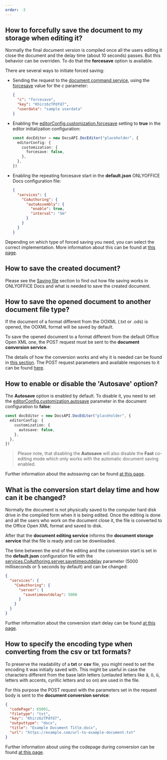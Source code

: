 ```yaml
---
order: -3
---
```


## How to forcefully save the document to my storage when editing it?

Normally the final document version is compiled once all the users editing it close the document and the delay time (about 10 seconds) passes. But this behavior can be overriden. To do that the **forcesave** option is available.

There are several ways to initiate forced saving:

- Sending the request to the [document command service](../../Additional%20API/Command%20service/Command%20service.md), using the [forcesave](../../Additional%20API/Command%20service/forcesave.md) value for the *c* parameter:

  ``` json
  {
    "c": "forcesave",
    "key": "Khirz6zTPdfd7",
    "userdata": "sample userdata"
  }
  ```

- Enabling the [editorConfig.customization.forcesave](../../Usage%20API/Config/Editor/Customization.md#forcesave) setting to **true** in the editor initialization configuration:

  ``` ts
  const docEditor = new DocsAPI.DocEditor("placeholder", {
    editorConfig: {
      customization: {
        forcesave: false,
      },
    },
  })
  ```

- Enabling the repeating forcesave start in the **default.json** ONLYOFFICE Docs configuration file:

  ``` json
  {
    "services": {
      "CoAuthoring": {
        "autoAssembly": {
          "enable": true,
          "interval": "5m"
        }
      }
    }
  }
  ```

Depending on which type of forced saving you need, you can select the correct implementation. More information about this can be found at [this page](../../Get%20Started/How%20It%20Works/Saving%20file.md#force-saving).

## How to save the created document?

Please see the [Saving file](../../Get%20Started/How%20It%20Works/Saving%20file.md) section to find out how file saving works in ONLYOFFICE Docs and what is needed to save the created document.

## How to save the opened document to another document file type?

If the document of a format different from the OOXML (.txt or .ods) is opened, the OOXML format will be saved by default.

To save the opened document to a format different from the default Office Open XML one, the POST request must be sent to the **document conversion service**.

The details of how the conversion works and why it is needed can be found in [this section](../../Get%20Started/How%20It%20Works/Converting%20and%20downloading%20file.md). The POST request parameters and available responses to it can be found [here](../../Additional%20API/Conversion%20API/Request.md).

## How to enable or disable the 'Autosave' option?

The **Autosave** option is enabled by default. To disable it, you need to set the [editorConfig.customization.autosave](../../Usage%20API/Config/Editor/Customization.md#autosave) parameter in the document configuration to **false**:

  ``` ts
  const docEditor = new DocsAPI.DocEditor("placeholder", {
    editorConfig: {
      customization: {
        autosave: false,
      },
    },
  })
  ```

> Please note, that disabling the **Autosave** will also disable the **Fast** co-editing mode which only works with the automatic document saving enabled.

Further information about the autosaving can be found [at this page](../../Usage%20API/Config/Editor/Customization.md#autosave).

## What is the conversion start delay time and how can it be changed?

Normally the document is not physically saved to the computer hard disk drive in the compiled form when it is being edited. Once the editing is done and all the users who work on the document close it, the file is converted to the Office Open XML format and saved to disk.

After that the **document editing service** informs the **document storage service** that the file is ready and can be downloaded.

The time between the end of the editing and the conversion start is set in the **default.json** configuration file with the [services.CoAuthoring.server.savetimeoutdelay](https://helpcenter.onlyoffice.com/installation/docs-developer-configuring.aspx#services-CoAuthoring-server-savetimeoutdelay) parameter (5000 milliseconds or 5 seconds by default) and can be changed:

  ``` json
  {
    "services": {
      "CoAuthoring": {
        "server": {
          "savetimeoutdelay": 5000
        }
      }
    }
  }
  ```

Further information about the conversion start delay can be found [at this page](../../Get%20Started/How%20It%20Works/Saving%20file.md).

## How to specify the encoding type when converting from the csv or txt formats?

To preserve the readability of a **txt** or **csv** file, you might need to set the encoding it was initially saved with. This might be useful in case the characters different from the base latin letters (umlauted letters like ä, ö, ü, letters with accents, cyrillic letters and so on) are used in the file.

For this purpose the POST request with the parameters set in the request body is sent to the **document conversion service**:

  ``` json
  {
    "codePage": 65001,
    "filetype": "txt",
    "key": "Khirz6zTPdfd7",
    "outputtype": "docx",
    "title": "Example Document Title.docx",
    "url": "https://example.com/url-to-example-document.txt"
  }
  ```

Further information about using the codepage during conversion can be found [at this page](../../Additional%20API/Conversion%20API/Request.md#codepage).

